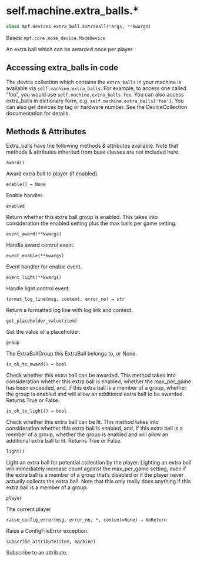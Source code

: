 
# self.machine.extra_balls.*

``` python
class mpf.devices.extra_ball.ExtraBall(*args, **kwargs)
```

Bases: `mpf.core.mode_device.ModeDevice`

An extra ball which can be awarded once per player.

## Accessing extra_balls in code

The device collection which contains the `extra_balls` in your machine is available via `self.machine.extra_balls`. For example, to access one called “foo”, you would use `self.machine.extra_balls.foo`. You can also access extra_balls in dictionary form, e.g. `self.machine.extra_balls['foo']`. You can also get devices by tag or hardware number. See the DeviceCollection documentation for details.

## Methods & Attributes

Extra_balls have the following methods & attributes available. Note that methods & attributes inherited from base classes are not included here.

`award()`

Award extra ball to player (if enabled).

`enable() → None`

Enable handler.

`enabled`

Return whether this extra ball group is enabled. This takes into consideration the enabled setting plus the max balls per game setting.

`event_award(**kwargs)`

Handle award control event.

`event_enable(**kwargs)`

Event handler for enable event.

`event_light(**kwargs)`

Handle light control event.

`format_log_line(msg, context, error_no) → str`

Return a formatted log line with log link and context.

`get_placeholder_value(item)`

Get the value of a placeholder.

`group`

The ExtraBallGroup this ExtraBall belongs to, or None.

`is_ok_to_award() → bool`

Check whether this extra ball can be awarded.  This method takes into consideration whether this extra ball is enabled, whether the max_per_game has been exceeded, and, if this extra ball is a member of a group, whether the group is enabled and will allow an additional extra ball to be awarded. Returns True or False.

`is_ok_to_light() → bool`

Check whether this extra ball can be lit. This method takes into consideration whether this extra ball is enabled, and, if this extra ball is a member of a group, whether the group is enabled and will allow an additional extra ball to lit. Returns True or False.

`light()`

Light an extra ball for potential collection by the player. Lighting an extra ball will immediately increase count against the max_per_game setting, even if the extra ball is a member of a group that’s disabled or if the player never actually collects the extra ball. Note that this only really does anything if this extra ball is a member of a group.

`player`

The current player

`raise_config_error(msg, error_no, *, context=None) → NoReturn`

Raise a ConfigFileError exception.

`subscribe_attribute(item, machine)`

Subscribe to an attribute.
